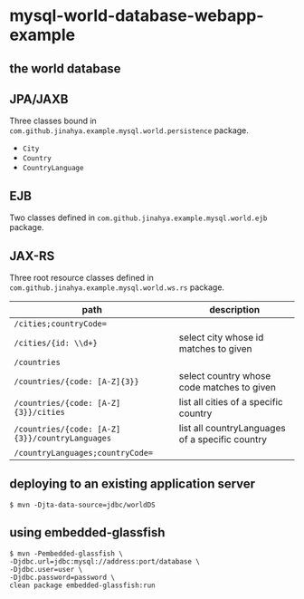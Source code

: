 # mysql-world-database-webapp-example

## the world database

## JPA/JAXB
Three classes bound in `com.github.jinahya.example.mysql.world.persistence` package.
* `City`
* `Country`
* `CountryLanguage`

## EJB
Two classes defined in `com.github.jinahya.example.mysql.world.ejb` package.

## JAX-RS
Three root resource classes defined in `com.github.jinahya.example.mysql.world.ws.rs` package.

|path                                          |description|
|----------------------------------------------|-----------|
|`/cities;countryCode=`                        ||
|`/cities/{id: \\d+}`                          |select city whose id matches to given|
|`/countries`                                  ||
|`/countries/{code: [A-Z]{3}}`                 |select country whose code matches to given|
|`/countries/{code: [A-Z]{3}}/cities`          |list all cities of a specific country|
|`/countries/{code: [A-Z]{3}}/countryLanguages`|list all countryLanguages of a specific country|
|`/countryLanguages;countryCode=`              ||

## deploying to an existing application server
````
$ mvn -Djta-data-source=jdbc/worldDS
````

## using embedded-glassfish
````
$ mvn -Pembedded-glassfish \
-Djdbc.url=jdbc:mysql://address:port/database \
-Djdbc.user=user \
-Djdbc.password=password \
clean package embedded-glassfish:run
````

